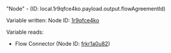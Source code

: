 "Node" - (ID: local.1r9qfce4ko.payload.output.flowAgreementId)

Variable written:
Node ID: [1r9qfce4ko](../nodes/1r9qfce4ko.md)

Variable reads:
* Flow Connector (Node ID: [frkr1a0u82](../nodes/frkr1a0u82.md))
